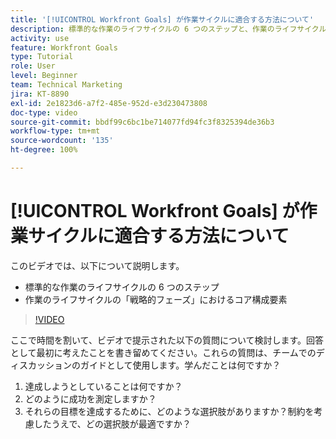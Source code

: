 ```yaml
---
title: '[!UICONTROL Workfront Goals] が作業サイクルに適合する方法について'
description: 標準的な作業のライフサイクルの 6 つのステップと、作業のライフサイクルの「戦略的フェーズ」におけるコア構成要素について説明します。
activity: use
feature: Workfront Goals
type: Tutorial
role: User
level: Beginner
team: Technical Marketing
jira: KT-8890
exl-id: 2e1823d6-a7f2-485e-952d-e3d230473808
doc-type: video
source-git-commit: bbdf99c6bc1be714077fd94fc3f8325394de36b3
workflow-type: tm+mt
source-wordcount: '135'
ht-degree: 100%

---
```


# [!UICONTROL Workfront Goals] が作業サイクルに適合する方法について

このビデオでは、以下について説明します。

* 標準的な作業のライフサイクルの 6 つのステップ
* 作業のライフサイクルの「戦略的フェーズ」におけるコア構成要素

>[!VIDEO](https://video.tv.adobe.com/v/335184/?quality=12&learn=on&enablevpops=1)

<!--
Your turn graphic
-->

ここで時間を割いて、ビデオで提示された以下の質問について検討します。回答として最初に考えたことを書き留めてください。これらの質問は、チームでのディスカッションのガイドとして使用します。学んだことは何ですか？

1. 達成しようとしていることは何ですか？
1. どのように成功を測定しますか？
1. それらの目標を達成するために、どのような選択肢がありますか？制約を考慮したうえで、どの選択肢が最適ですか？
